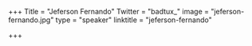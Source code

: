 +++
Title = "Jeferson Fernando"
Twitter = "badtux_"
image = "jeferson-fernando.jpg"
type = "speaker"
linktitle = "jeferson-fernando"

+++



